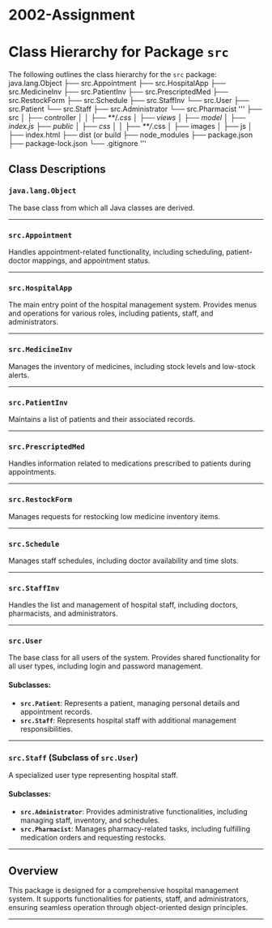 # 2002-Assignment

# Class Hierarchy for Package `src`

The following outlines the class hierarchy for the `src` package:
java.lang.Object 
├── src.Appointment ├── src.HospitalApp ├── src.MedicineInv ├── src.PatientInv ├── src.PrescriptedMed ├── src.RestockForm ├── src.Schedule ├── src.StaffInv └── src.User ├── src.Patient └── src.Staff ├── src.Administrator └── src.Pharmacist
'''
├── src
│   ├── controller
│   │   ├── **/*.css
│   ├── views
│   ├── model
│   ├── index.js
├── public
│   ├── css
│   │   ├── **/*.css
│   ├── images
│   ├── js
│   ├── index.html
├── dist (or build
├── node_modules
├── package.json
├── package-lock.json
└── .gitignore
'''
## Class Descriptions

### `java.lang.Object`
The base class from which all Java classes are derived.

---

### `src.Appointment`
Handles appointment-related functionality, including scheduling, patient-doctor mappings, and appointment status.

---

### `src.HospitalApp`
The main entry point of the hospital management system. Provides menus and operations for various roles, including patients, staff, and administrators.

---

### `src.MedicineInv`
Manages the inventory of medicines, including stock levels and low-stock alerts.

---

### `src.PatientInv`
Maintains a list of patients and their associated records.

---

### `src.PrescriptedMed`
Handles information related to medications prescribed to patients during appointments.

---

### `src.RestockForm`
Manages requests for restocking low medicine inventory items.

---

### `src.Schedule`
Manages staff schedules, including doctor availability and time slots.

---

### `src.StaffInv`
Handles the list and management of hospital staff, including doctors, pharmacists, and administrators.

---

### `src.User`
The base class for all users of the system. Provides shared functionality for all user types, including login and password management.

#### Subclasses:
- **`src.Patient`**: Represents a patient, managing personal details and appointment records.
- **`src.Staff`**: Represents hospital staff with additional management responsibilities.

---

### `src.Staff` (Subclass of `src.User`)
A specialized user type representing hospital staff.

#### Subclasses:
- **`src.Administrator`**: Provides administrative functionalities, including managing staff, inventory, and schedules.
- **`src.Pharmacist`**: Manages pharmacy-related tasks, including fulfilling medication orders and requesting restocks.

---

## Overview
This package is designed for a comprehensive hospital management system. It supports functionalities for patients, staff, and administrators, ensuring seamless operation through object-oriented design principles.

---
